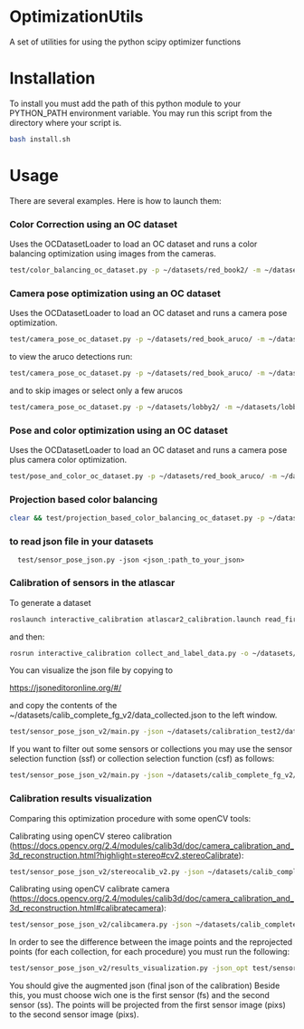 # OptimizationUtils
A set of utilities for using the python scipy optimizer functions

# Installation

To install you must add the path of this python module to your PYTHON_PATH environment variable. You may run this script from the directory where your script is.

```bash
bash install.sh
```

# Usage

There are several examples. Here is how to launch them:

### Color Correction using an OC dataset

Uses the OCDatasetLoader to load an OC dataset and runs a color balancing optimization using images from the cameras.

```bash
test/color_balancing_oc_dataset.py -p ~/datasets/red_book2/ -m ~/datasets/red_book2/1528188687058_simplified_decimated.obj -i ~/datasets/red_book2/calibrations/camera.yaml -si 5
```

### Camera pose optimization using an OC dataset

Uses the OCDatasetLoader to load an OC dataset and runs a camera pose optimization.

```bash
test/camera_pose_oc_dataset.py -p ~/datasets/red_book_aruco/ -m ~/datasets/red_book_aruco/1528885039597.obj -i ~/datasets/red_book_aruco/calibrations/camera.yaml -ms 0.082 -si 15
```

to view the aruco detections run:

```bash
test/camera_pose_oc_dataset.py -p ~/datasets/red_book_aruco/ -m ~/datasets/red_book_aruco/1528885039597.obj -i ~/datasets/red_book_aruco/calibrations/camera.yaml -ms 0.082 -vad -va3d -si 15
```

and to skip images or select only a few arucos

```bash
test/camera_pose_oc_dataset.py -p ~/datasets/lobby2/ -m ~/datasets/lobby2/1553614275334.obj -i ~/datasets/lobby2/calibrations/camera.yaml -ms 0.082 -si 1 -vo -csf 'lambda name: int(name)<20' -mnai 1 -asf 'lambda id: int(id) > 560'
```

### Pose and color optimization using an OC dataset

Uses the OCDatasetLoader to load an OC dataset and runs a camera pose plus camera color optimization.

```bash
test/pose_and_color_oc_dataset.py -p ~/datasets/red_book_aruco/ -m ~/datasets/red_book_aruco/1528885039597.obj -i ~/datasets/red_book_aruco/calibrations/camera.yaml -ms 0.082 -si 15
```

### Projection based color balancing

```bash
clear && test/projection_based_color_balancing_oc_dataset.py -p ~/datasets/red_book_aruco/ -m ~/datasets/red_book_aruco/1528885039597.obj -i ~/datasets/red_book_aruco/calibrations/camera.yaml -ms 0.082 -si 25 -sv 50 -z 0.1 -vo
```
 
### to read json file in your datasets 
```
  test/sensor_pose_json.py -json <json_:path_to_your_json>
```

### Calibration of sensors in the atlascar

To generate a dataset

```bash
roslaunch interactive_calibration atlascar2_calibration.launch read_first_guess:=true
```

and then:

```bash
rosrun interactive_calibration collect_and_label_data.py -o ~/datasets/calib_complete_fg_v2 -s .5 -c ~/catkin_ws/src/AtlasCarCalibration/interactive_calibration/calibrations/atlascar2/atlascar2_calibration.json
```

You can visualize the json file by copying to 

https://jsoneditoronline.org/#/

and copy the contents of the ~/datasets/calib_complete_fg_v2/data_collected.json to the left window.


```bash
test/sensor_pose_json_v2/main.py -json ~/datasets/calibration_test2/data_collected.json -cradius .5 -csize 0.101 -cnumx 9 -cnumy 6 -vo
```

If you want to filter out some sensors or collections you may use the sensor selection function (ssf) or collection selection function (csf) as follows:

```bash
test/sensor_pose_json_v2/main.py -json ~/datasets/calib_complete_fg_v2/data_collected.json -cradius .5 -csize 0.101 -cnumx 9 -cnumy 6 -ssf "lambda name: name in ['top_left_camera', 'top_right_camera']"
```
### Calibration results visualization

Comparing this optimization procedure with some openCV tools:

Calibrating using openCV stereo calibration (https://docs.opencv.org/2.4/modules/calib3d/doc/camera_calibration_and_3d_reconstruction.html?highlight=stereo#cv2.stereoCalibrate):
```bash
test/sensor_pose_json_v2/stereocalib_v2.py -json ~/datasets/calib_complete_fg_v2/data_collected.json -cradius .5 -csize 0.101 -cnumx 9 -cnumy 6 -fs top_left_camera -ss top_right_camera

```
Calibrating using openCV calibrate camera (https://docs.opencv.org/2.4/modules/calib3d/doc/camera_calibration_and_3d_reconstruction.html#calibratecamera):
```bash
test/sensor_pose_json_v2/calibcamera.py -json ~/datasets/calib_complete_fg_v2/data_collected.json -cradius .5 -csize 0.101 -cnumx 9 -cnumy 6 -fs top_left_camera -ss top_right_camera 
```
In order to see the difference between the image points and the reprojected points (for each collection, for each procedure) you must run the following:

```bash
test/sensor_pose_json_v2/results_visualization.py -json_opt test/sensor_pose_json_v2/results/dataset_sensors_results.json -json_stereo test/sensor_pose_json_v2/results/opencv_stereocalib.json -json_calibcam test/sensor_pose_json_v2/results/opencv_calibcamera.json -fs top_left_camera -ss top_right_camera

```
You should give the augmented json (final json of the calibration) 
Beside this, you must choose wich one is the first sensor (fs) and the second sensor (ss). 
The points will be projected from the first sensor image (pixs) to the second sensor image (pixs).
